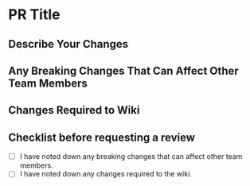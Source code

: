 # PR Title

## Describe Your Changes

## Any Breaking Changes That Can Affect Other Team Members

## Changes Required to Wiki

## Checklist before requesting a review

- [ ] I have noted down any breaking changes that can affect other team members.
- [ ] I have noted down any changes required to the wiki.
